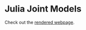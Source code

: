 # Julia Joint Models

Check out the [rendered webpage](https://statistical-engineering.pages.roche.com/julia-joint-models/).
